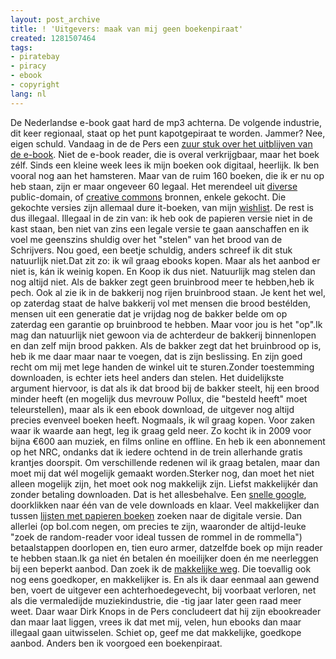 ```yaml
---
layout: post_archive
title: ! 'Uitgevers: maak van mij geen boekenpiraat'
created: 1281507464
tags:
- piratebay
- piracy
- ebook
- copyright
lang: nl
---
```

De Nederlandse e-book gaat hard de mp3 achterna. De volgende industrie, dit keer regionaal, staat op het punt kapotgepiraat te worden. Jammer? Nee, eigen schuld. Vandaag in de de Pers een [zuur stuk over het uitblijven van de e-book](http://www.depers.nl/cultuur/500993/Waar-blijft-ons-digitale-boek.html). Niet de e-book reader, die is overal verkrijgbaar, maar het boek zélf. Sinds een kleine week lees ik mijn boeken ook digitaal, heerlijk. Ik ben vooral nog aan het hamsteren. Maar van de ruim 160 boeken, die ik er nu op heb staan, zijn er maar ongeveer 60 legaal. Het merendeel uit [diverse](http://mashable.com/2007/11/12/public-domain-ebook-sources/) public-domain, of [creative commons](http://openboox.com/tags/creative_commons) bronnen, enkele gekocht. Die gekochte versies zijn allemaal dure it-boeken, van mijn [wishlist](http://bler.webschuur.com/wishlist). De rest is dus illegaal. Illegaal in de zin van: ik heb ook de papieren versie niet in de kast staan, ben niet van zins een legale versie te gaan aanschaffen en ik voel me geenszins shuldig over het "stelen" van het brood van de Schrijvers. Nou goed, een beetje schuldig, anders schreef ik dit stuk natuurlijk niet.Dat zit zo: ik wíl graag ebooks kopen. Maar als het aanbod er niet is, kán ik weinig kopen. En Koop ik dus niet. Natuurlijk mag stelen dan nog altijd niet. Als de bakker zegt geen bruinbrood meer te hebben,heb ik pech. Ook al zie ik in de bakkerij nog rijen bruinbrood staan. Je kent het wel, op zaterdag staat de halve bakkerij vol met mensen die brood bestélden, mensen uit een generatie dat je vrijdag nog de bakker belde om op zaterdag een garantie op bruinbrood te hebben. Maar voor jou is het "op".Ik mag dan natuurlijk niet gewoon via de achterdeur de bakkerij binnenlopen en dan zelf mijn brood pakken. Als de bakker zegt dat het bruinbrood op is, heb ik me daar maar naar te voegen, dat is zijn beslissing. En zijn goed recht om mij met lege handen de winkel uit te sturen.Zonder toestemming downloaden, is echter iets heel anders dan stelen. Het duidelijkste argument hiervoor, is dat als ik dat brood bij de bakker steelt, hij een brood minder heeft (en mogelijk dus mevrouw Pollux, die "besteld heeft" moet teleurstellen), maar als ik een ebook download, de uitgever nog altijd precies evenveel boeken heeft. Nogmaals, ik wíl graag kopen. Voor zaken waar ik waarde aan hegt, leg ik graag geld neer. Zo kocht ik in 2009 voor bijna €600 aan muziek, en films online en offline. En heb ik een abonnement op het NRC, ondanks dat ik iedere ochtend in de trein allerhande gratis krantjes doorspit. Om verschillende redenen wil ik graag betalen, maar dan moet mij dat wél mogelijk gemaakt worden.Sterker nog, dan moet het niet alleen mogelijk zijn, het moet ook nog makkelijk zijn. Liefst makkelijkér dan zonder betaling downloaden. Dat is het allesbehalve. Een [snelle google](http://www.google.com/search?hl=en&safe=off&q=martin+bril+e-book&aq=f&aqi=&aql=&oq=&gs_rfai=), doorklikken naar één van de vele downloads en klaar. Veel makkelijker dan tussen [lijsten met papieren boeken](http://www.google.com/search?hl=en&safe=off&q=Martin+Bril+e-book&aq=f&aqi=&aql=&oq=&gs_rfai=) zoeken naar de digitale versie. Dan allerlei (op bol.com negen, om precies te zijn, waaronder de altijd-leuke "zoek de random-reader voor ideal tussen de rommel in de rommella") betaalstappen doorlopen en, tien euro armer, datzelfde boek op mijn reader te hebben staan.Ik ga niet én betalen én moeilijker doen én me neerleggen bij een beperkt aanbod. Dan zoek ik de [makkelijke weg](http://thepiratebay.org/torrent/5245229/Stieg_Larsson_-_The_Millennium_Trilogy_(text__english)). Die toevallig ook nog eens goedkoper, en makkelijker is. En als ik daar eenmaal aan gewend ben, voert de uitgever een achterhoedegevecht, bij voorbaat verloren, net als die vermaledijde muziekindustrie, die -tig jaar later geen raad meer weet. Daar waar Dirk Knops in de Pers concludeert dat hij zijn ebookreader dan maar laat liggen, vrees ik dat met mij, velen, hun ebooks dan maar illegaal gaan uitwisselen. Schiet op, geef me dat makkelijke, goedkope aanbod. Anders ben ik voorgoed een boekenpiraat. 
